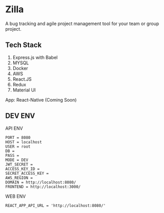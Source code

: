 # Zilla

A bug tracking and agile project management tool for your team or group project.

## Tech Stack

1. Express.js with Babel
2. MYSQL
3. Docker
4. AWS
5. React.JS
6. Redux
7. Material UI

App: React-Native (Coming Soon)

## DEV ENV

API ENV

```(text)
PORT = 8080
HOST = localhost
USER = root
DB = 
PASS = 
MODE = DEV
JWT_SECRET = 
ACCESS_KEY_ID = 
SECRET_ACCESS_KEY = 
AWS_REGION = 
DOMAIN = http://localhost:8080/
FRONTEND = http://localhost:3000/
```

WEB ENV

```(text)
REACT_APP_API_URL = 'http://localhost:8080/'
```
